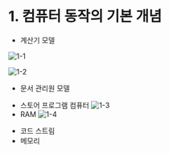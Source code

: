 # 1. 컴퓨터 동작의 기본 개념
* 계산기 모델

 
![1-1]( https://github.com/martinkang/Study/blob/master/InsideMachine/img/1-1.png )

![1-2]( https://github.com/martinkang/Study/blob/master/InsideMachine/img/1-2.png )

* 문서 관리원 모델
- 스토어 프로그램 컴퓨터
![1-3]( https://github.com/martinkang/Study/blob/master/InsideMachine/img/1-3.png )
- RAM
![1-4]( https://github.com/martinkang/Study/blob/master/InsideMachine/img/1-4.png )
* 코드 스트림
* 메모리 
